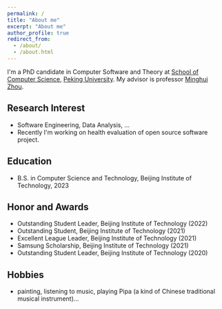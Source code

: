 ```yaml
---
permalink: /
title: "About me"
excerpt: "About me"
author_profile: true
redirect_from: 
  - /about/
  - /about.html
---
```


I'm a PhD candidate in Computer Software and Theory at [School of Computer Science](https://cs.pku.edu.cn/), [Peking University](https://www.pku.edu.cn/). My advisor is professor [Minghui Zhou](https://minghuizhou.github.io/).


## Research Interest

* Software Engineering, Data Analysis, ...
* Recently I'm working on health evaluation of open source software project.

## Education

* B.S. in Computer Science and Technology, Beijing Institute of Technology, 2023

## Honor and Awards

* Outstanding Student Leader, Beijing Institute of Technology (2022)
* Outstanding Student, Beijing Institute of Technology (2021)
* Excellent League Leader, Beijing Institute of Technology (2021)
* Samsung Scholarship, Beijing Institute of Technology  (2021)
* Outstanding Student Leader, Beijing Institute of Technology (2020)

## Hobbies

* painting, listening to music, playing Pipa (a kind of Chinese traditional musical instrument)...
